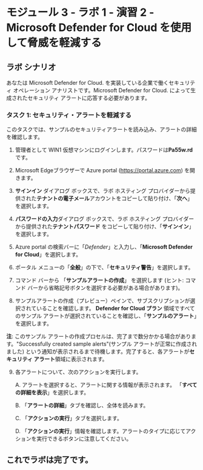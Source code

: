 # モジュール 3 - ラボ 1 - 演習 2 - Microsoft Defender for Cloud を使用して脅威を軽減する

## ラボ シナリオ

あなたは Microsoft Defender for Cloud. を実装している企業で働くセキュリティ オペレーション アナリストです。Microsoft Defender for Cloud. によって生成されたセキュリティ アラートに応答する必要があります。

### タスク 1: セキュリティ・アラートを軽減する

このタスクでは、サンプルのセキュリティアラートを読み込み、アラートの詳細を確認します。

1. 管理者として WIN1 仮想マシンにログインします。パスワードは**Pa55w.rd** です。  

2. Microsoft Edgeブラウザーで Azure portal (https://portal.azure.com) を開きます。

3. **サインイン** ダイアログ ボックスで、ラボ ホスティング プロバイダーから提供された**テナントの電子メール**アカウントをコピーして貼り付け、「**次へ**」を選択します。

4. **パスワードの入力**ダイアログ ボックスで、ラボ ホスティング プロバイダーから提供された**テナントパスワード** をコピーして貼り付け、「**サインイン**」を選択します。

5. Azure portal の検索バーに「*Defender*」と入力し、「**Microsoft Defender for Cloud**」を選択します。

6. ポータル メニューの「**全般**」の下で、「**セキュリティ警告**」を選択します。

7. コマンド バーから 「**サンプルアラートの作成**」 を選択します (ヒント: コマンド バーから省略記号ボタンを選択する必要がある場合があります)。

8. サンプルアラートの作成（プレビュー）ペインで、サブスクリプションが選択されていることを確認します。  **Defender for Cloud プラン** 領域ですべてのサンプル アラートが選択されていることを確認し、「**サンプルのアラート**」を選択します。  

**注**: このサンプル アラートの作成プロセルは、完了まで数分かかる場合があります。"Successfully created sample alerts"(サンプル アラートが正常に作成されました) という通知が表示されるまで待機します。完了すると、各アラートが**セキュリティ アラート**領域に表示されます。

9. 各アラートについて、次のアクションを実行します。

    A. アラートを選択すると、アラートに関する情報が表示されます。  「**すべての詳細を表示**」を選択します。

    B. 「**アラートの詳細**」タブを確認し、全体を読みます。

    C. 「**アクションの実行**」タブを選択します。

    D. 「**アクションの実行**」情報を確認します。アラートのタイプに応じてアクションを実行できるボタンに注意してください。

## これでラボは完了です。
